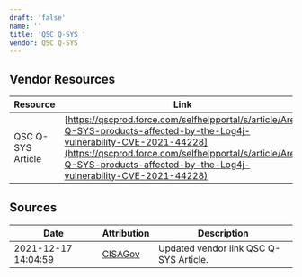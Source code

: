 ```yaml
---
draft: 'false'
name: ''
title: 'QSC Q-SYS '
vendor: QSC Q-SYS
---
```


## Vendor Resources
| Resource | Link |
| --- | --- |
| QSC Q-SYS Article | [https://qscprod.force.com/selfhelpportal/s/article/Are-Q-SYS-products-affected-by-the-Log4j-vulnerability-CVE-2021-44228](https://qscprod.force.com/selfhelpportal/s/article/Are-Q-SYS-products-affected-by-the-Log4j-vulnerability-CVE-2021-44228) |



## Sources
| Date | Attribution | Description |
| --- | --- | --- |
| 2021-12-17 14:04:59 | [CISAGov](https://raw.githubusercontent.com/cisagov/log4j-affected-db/develop/README.md) | Updated vendor link QSC Q-SYS Article.  |
